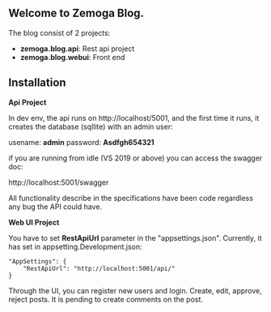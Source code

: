 
## Welcome to Zemoga Blog.

The blog consist of 2 projects:

- **zemoga.blog.api**: Rest api project
- **zemoga.blog.webui**: Front end

## Installation

**Api Project**

In dev env, the api runs on http://localhost/5001, and the first time it runs, it creates the database (sqllite) with an admin user:

usename: **admin**
password: **Asdfgh654321**

if you are running from idle (VS 2019 or above) you can access the swagger doc:

http://localhost:5001/swagger

All functionality describe in the specifications have been code regardless any bug the API could have.


**Web UI Project**

You have to set **RestApiUrl** parameter in the "appsettings.json". Currently, it has set in appsetting.Development.json: 

    "AppSettings": {
	    "RestApiUrl": "http://localhost:5001/api/"
    }

Through the UI, you can register new users and login. Create, edit, approve, reject posts. It is pending to create comments on the post.




